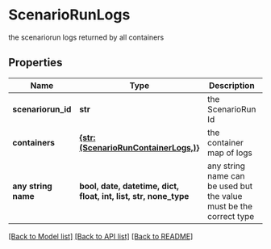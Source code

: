 # ScenarioRunLogs

the scenariorun logs returned by all containers

## Properties
Name | Type | Description | Notes
------------ | ------------- | ------------- | -------------
**scenariorun_id** | **str** | the ScenarioRun Id | [optional] [readonly] 
**containers** | [**{str: (ScenarioRunContainerLogs,)}**](ScenarioRunContainerLogs.md) | the container map of logs | [optional] [readonly] 
**any string name** | **bool, date, datetime, dict, float, int, list, str, none_type** | any string name can be used but the value must be the correct type | [optional]

[[Back to Model list]](../README.md#documentation-for-models) [[Back to API list]](../README.md#documentation-for-api-endpoints) [[Back to README]](../README.md)


